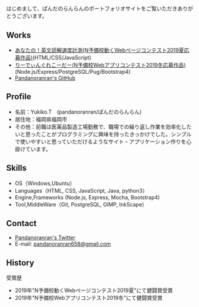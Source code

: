 # 
はじめまして、ぱんだのらんらんのポートフォリオサイトをご覧いただきありがとうございます。  

## Works
  - [あなたの！英文読解速度計測(N予備校動くWebページコンテスト2019夏応募作品)](https://pandanoranran.github.io/measurement/)(HTML/CSS/JavaScript)
  - [りーでぃんぐれこーだー(N予備校Webアプリコンテスト2019冬応募作品)](https://tranquil-beach-48884.herokuapp.com/)(Node.js/Express/PostgreSQL/Pug/Bootstrap4)
  - [Pandanoranran's GitHub](https://github.com/pandanoranran)


## Profile
- 名前：Yukiko.T　(pandanoranran/ぱんだのらんらん)
- 居住地：福岡県福岡市
- その他：前職は医薬品製造工場勤務で、職場での繰り返し作業を効率化したいと思ったことがプログラミングに興味を持ったきっかけでした。シンプルで使いやすいと思っていただけるようなサイト・アプリケーション作りを心掛けています。

## Skills
- OS（Windows,Ubuntu）
- Languages（HTML, CSS, JavaScript, Java, python3）
- Engine,Frameworks (Node.js, Express, Mocha, Bootstrap4)
- Tool,MiddleWare（Git, PostgreSQL, GIMP, InkScape）
  
## Contact
- [Pandanoranran's Twitter](https://twitter.com/pandanoranran)
- E-mail: pandanoranran658@gmail.com

## History
受賞歴  
- 2019年"N予備校動くWebページコンテスト2019夏"にて健闘賞受賞 
- 2019年"N予備校Webアプリコンテスト2019冬"にて健闘賞受賞 
